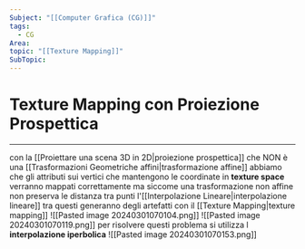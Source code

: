 ```yaml
---
Subject: "[[Computer Grafica (CG)]]"
tags:
  - CG
Area: 
topic: "[[Texture Mapping]]"
SubTopic:
---
```


# Texture Mapping con Proiezione Prospettica
---
con la [[Proiettare una scena 3D in 2D|proiezione prospettica]] che NON è una [[Trasformazioni Geometriche affini|trasformazione affine]] abbiamo che gli attributi sui vertici che mantengono le coordinate in __texture space__ verranno mappati correttamente ma siccome una trasformazione non affine non preserva le distanza tra punti l'[[Interpolazione Lineare|interpolazione lineare]] tra questi generanno degli artefatti con il  [[Texture Mapping|texture mapping]]
![[Pasted image 20240301070104.png]]
![[Pasted image 20240301070119.png]]
per risolvere questi problema si utilizza l __interpolazione iperbolica__
![[Pasted image 20240301070153.png]]
